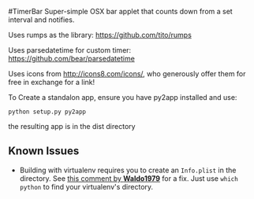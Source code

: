 #TimerBar
Super-simple OSX bar applet that counts down from a set interval and notifies.

Uses rumps as the library: <https://github.com/tito/rumps>

Uses parsedatetime for custom timer: <https://github.com/bear/parsedatetime>

Uses icons from <http://icons8.com/icons/>, who generously offer them for free in exchange for a link!

To Create a standalon app, ensure you have py2app installed and use:

    python setup.py py2app

the resulting app is in the dist directory

## Known Issues

* Building with virtualenv requires you to create an ``Info.plist`` in the
directory.
See [this comment by **Waldo1979**](https://github.com/jaredks/rumps/issues/47)
for a fix. Just use ``which python`` to find your virtualenv's directory.
